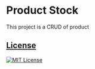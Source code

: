 # Product Stock

This project is a CRUD of product

## [License](#license)

[![MIT License](https://img.shields.io/badge/License-MIT-green.svg)](https://choosealicense.com/licenses/mit/)
